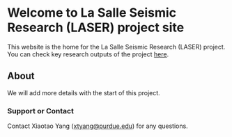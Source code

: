 # Welcome to La Salle Seismic Research (LASER) project site

This website is the home for the La Salle Seismic Research (LASER) project. You can check key research outputs of the project [here](https://github.com/xtyangpsp/LASER/blob/main/research.md).

## About
We will add more details with the start of this project.

### Support or Contact

Contact Xiaotao Yang (xtyang@purdue.edu) for any questions.
